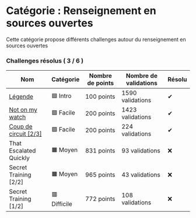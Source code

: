 # Catégorie : Renseignement en sources ouvertes

Cette catégorie propose différents challenges autour du renseignement en sources ouvertes

### Challenges résolus ( 3 / 6 )

| Nom | Catégorie | Nombre de points | Nombre de validations | Résolu |
| - | - | - | - | - |
| [Légende](./Légende/) | 🟦 Intro | 100 points | 1590 validations | ✔ |
| [Not on my watch](./Not%20on%20my%20watch/) | 🟩 Facile | 200 points | 1423 validations | ✔ |
| [Coup de circuit [2/3]](./Coup%20de%20circuit%20[2_3]/) | 🟩 Facile | 200 points | 224 validations | ✔ |
| That Escalated Quickly | 🟧 Moyen | 831 points | 93 validations | ❌ |
| Secret Training [2/2]| 🟧 Moyen | 965 points | 43 validations | ❌ |
| Secret Training [1/2] | 🟥 Difficile | 772 points | 108 validations | ❌ |

